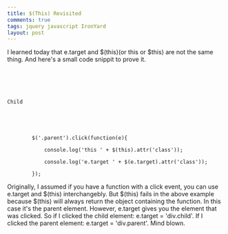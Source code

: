 ```yaml
---
title: $(This) Revisited
comments: true
tags: jquery javascript IronYard
layout: post
---
```



I learned today that e.target and $(this)(or this or $this) are not the same thing. And here's a small code snippit to prove it. 


<code>	
		<div class="parent"><br/>
			<div class="child">Child</div><br/>
		</div>
</code>

<code>
		$('.parent').click(function(e){<br/>
			console.log('this ' + $(this).attr('class'));<br/>
			console.log('e.target ' + $(e.target).attr('class'));<br/>
		});
</code>	


Originally, I assumed if you have a function with a click event, you can use e.target and $(this) interchangebly. But $(this) fails in the above example because $(this) will always return the object containing the function. In this case it's the parent element. However, e.target gives you the element that was clicked. So if I clicked the child element: e.target = 'div.child'. If I clicked the parent element: e.target = 'div.parent'. Mind blown.




